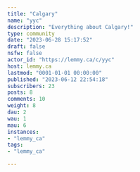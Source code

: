 ```yaml
---
title: "Calgary" 
name: "yyc"
description: "Everything about Calgary!"
type: community
date: "2023-06-28 15:17:52"
draft: false
nsfw: false
actor_id: "https://lemmy.ca/c/yyc"
host: lemmy.ca
lastmod: "0001-01-01 00:00:00"
published: "2023-06-12 22:54:18"
subscribers: 23
posts: 8
comments: 10
weight: 8
dau: 2
wau: 1
mau: 6
instances:
- "lemmy_ca"
tags: 
- "lemmy_ca"

---
```

